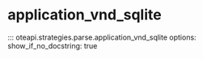 # application_vnd_sqlite

::: oteapi.strategies.parse.application_vnd_sqlite
    options:
      show_if_no_docstring: true
